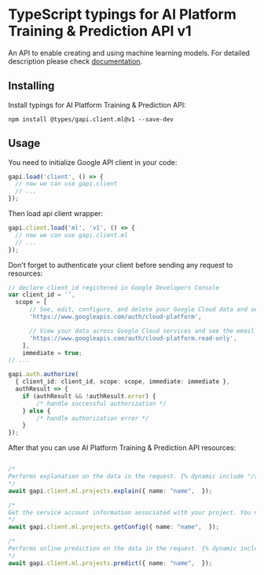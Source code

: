 # TypeScript typings for AI Platform Training & Prediction API v1

An API to enable creating and using machine learning models.
For detailed description please check [documentation](https://cloud.google.com/ml/).

## Installing

Install typings for AI Platform Training & Prediction API:

```
npm install @types/gapi.client.ml@v1 --save-dev
```

## Usage

You need to initialize Google API client in your code:

```typescript
gapi.load('client', () => {
  // now we can use gapi.client
  // ...
});
```

Then load api client wrapper:

```typescript
gapi.client.load('ml', 'v1', () => {
  // now we can use gapi.client.ml
  // ...
});
```

Don't forget to authenticate your client before sending any request to resources:

```typescript
// declare client_id registered in Google Developers Console
var client_id = '',
  scope = [ 
      // See, edit, configure, and delete your Google Cloud data and see the email address for your Google Account.
      'https://www.googleapis.com/auth/cloud-platform',

      // View your data across Google Cloud services and see the email address of your Google Account
      'https://www.googleapis.com/auth/cloud-platform.read-only',
    ],
    immediate = true;
// ...

gapi.auth.authorize(
  { client_id: client_id, scope: scope, immediate: immediate },
  authResult => {
    if (authResult && !authResult.error) {
        /* handle successful authorization */
    } else {
        /* handle authorization error */
    }
});
```

After that you can use AI Platform Training & Prediction API resources:

```typescript

/*
Performs explanation on the data in the request. {% dynamic include "/ai-platform/includes/___explain-request" %} 
*/
await gapi.client.ml.projects.explain({ name: "name",  });

/*
Get the service account information associated with your project. You need this information in order to grant the service account permissions for the Google Cloud Storage location where you put your model training code for training the model with Google Cloud Machine Learning.
*/
await gapi.client.ml.projects.getConfig({ name: "name",  });

/*
Performs online prediction on the data in the request. {% dynamic include "/ai-platform/includes/___predict-request" %} 
*/
await gapi.client.ml.projects.predict({ name: "name",  });
```
